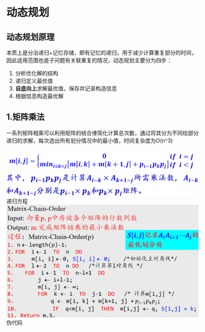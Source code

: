 # 动态规划
## 动态规划原理
本质上是分治递归+记忆存储，即有记忆的递归，用于减少计算重复部分的时间，因此适用范围也是子问题有关联重复的情况，动态规划主要分为四步：
1. 分析优化解的结构
2. 递归定义最优值
3. ****自底向上****求解最优值，保存并记录构造信息
4. 根据信息构造最优解
## 1.矩阵乘法
一系列矩阵相乘可以利用矩阵的结合律简化计算总次数，通过将其分为不同给部分递归的求解，每次选出所有划分情况中的最小值，时间复杂度为O(n^3)

![输入图片说明](/imgs/2025-06-14/oIeahBNQAZRnxJUr.png)![输入图片说明](/imgs/2025-06-14/EmAGqeozfPFJDekX.png)
递归方程
![输入图片说明](/imgs/2025-06-14/8ghJ2ZdRxZ8CA3GY.png)
伪代码

<!--stackedit_data:
eyJoaXN0b3J5IjpbLTE5MTUxMDIyNjcsMTUwNjc1MzY0NF19
-->
